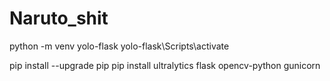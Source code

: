 # Naruto_shit

python -m venv yolo-flask
yolo-flask\Scripts\activate


pip install --upgrade pip
pip install ultralytics  flask opencv-python gunicorn
